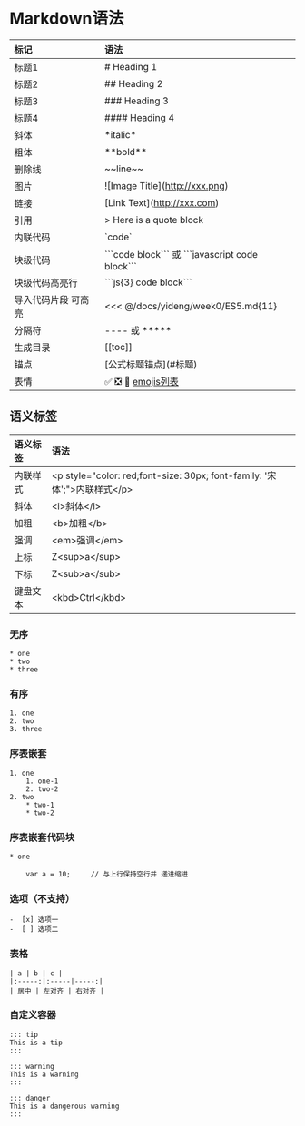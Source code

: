 # Markdown语法


| 标记 | 语法 |
|:-----|:-----|
| 标题1 | # Heading 1 |
| 标题2 | ## Heading 2 |
| 标题3 | ### Heading 3 |
| 标题4 | #### Heading 4 |
| 斜体 | \*italic\* |
| 粗体 | \*\*bold\*\* |
| 删除线 | \~\~line\~\~ |
| 图片 | \!\[Image Title\](http://xxx.png) |
| 链接 | \[Link Text\](http://xxx.com) |
| 引用 | \> Here is a quote block |
| 内联代码 | \`code\` |
| 块级代码 | \`\`\`code block\`\`\` 或 \`\`\`javascript code block\`\`\` |
| 块级代码高亮行 | \`\`\`js{3} code block\`\`\` |
| 导入代码片段 可高亮 | <<< @/docs/yideng/week0/ES5.md{11} |
| 分隔符 | ---- 或 ***** |
| 生成目录 | \[\[toc\]\] |
| 锚点 | \[公式标题锚点\](#标题) |
| 表情 | :white_check_mark:  :negative_squared_cross_mark:  :100:  [emojis列表](https://github.com/markdown-it/markdown-it-emoji/blob/master/lib/data/full.json) |

## 语义标签

| 语义标签 | 语法 |
|:-----|:-----|
| 内联样式 | \<p style="color: red;font-size: 30px; font-family: '宋体';"\>内联样式\</p\> |
| 斜体 | \<i\>斜体\</i\> |
| 加粗 | \<b\>加粗\</b\> |
| 强调 | \<em\>强调\</em\> |
| 上标 | Z\<sup\>a\</sup\> |
| 下标 | Z\<sub\>a\</sub\> |
| 键盘文本 | \<kbd\>Ctrl\</kbd\> |

### 无序

```
* one
* two
* three
```

### 有序

```
1. one
2. two
3. three
```

### 序表嵌套

```
1. one
    1. one-1
    2. two-2
2. two 
    * two-1
    * two-2
```

### 序表嵌套代码块

```
* one

    var a = 10;     // 与上行保持空行并 递进缩进
```

### 选项（不支持）

```
-  [x] 选项一 
-  [ ] 选项二
```

### 表格

```
| a | b | c |
|:-----:|:-----|-----:|
| 居中 | 左对齐 | 右对齐 |
```

### 自定义容器

```
::: tip
This is a tip
:::

::: warning
This is a warning
:::

::: danger
This is a dangerous warning
:::
```






